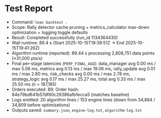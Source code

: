 # Test Report
- Command: `lean backtest .`
- Scope: Rally detector cache pruning + metrics_calculator max-down optimization + logging toggle defaults
- Result: Completed successfully (run_id 1134364430)
- Wall runtime: 89.4 s (Start 2025-10-15T19:39:51Z → End 2025-10-15T19:41:26Z)
- Algorithm runtime (reported): 89.44 s processing 2,808,751 data points (≈31,000 pts/s)
- Final per-stage latencies (`PERF_FINAL_AGG`): data_manager avg 0.00 ms / max 5.06 ms, metrics avg 0.13 ms / max 19.06 ms, rally_update avg 0.01 ms / max 2.80 ms, risk_checks avg 0.00 ms / max 2.78 ms, strategy_logic avg 0.17 ms / max 25.27 ms, total avg 0.33 ms / max 25.50 ms (n = 187,185)
- Orders executed: 89; Order hash: 84e79bd641b57df60c29386afb1ecca5 (matches baseline)
- Logs emitted: 20 algorithm lines / 153 engine lines (down from 34,884 / 34,809 before optimizations)
- Outputs saved: `summary.json`, `engine-log.txt`, `algorithm-log.txt`
